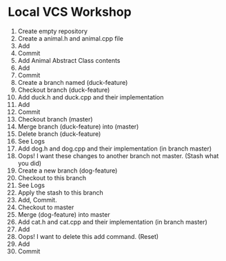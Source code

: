 # Local VCS Workshop

1. Create empty repository
2. Create a animal.h and animal.cpp file
3. Add
4. Commit
5. Add Animal Abstract Class contents
6. Add
7. Commit
8. Create a branch named (duck-feature)
9. Checkout branch (duck-feature)
10. Add duck.h and duck.cpp and their implementation
11. Add
12. Commit
13. Checkout branch (master)
14. Merge branch (duck-feature) into (master)
15. Delete branch (duck-feature)
16. See Logs
17. Add dog.h and dog.cpp and their implementation (in branch master)
18. Oops! I want these changes to another branch not master. (Stash what you did)
19. Create a new branch (dog-feature)
20. Checkout to this branch
21. See Logs
22. Apply the stash to this branch
23. Add, Commit.
24. Checkout to master
25. Merge (dog-feature) into master
26. Add cat.h and cat.cpp and their implementation (in branch master)
27. Add
28. Oops! I want to delete this add command. (Reset)
29. Add
30. Commit

